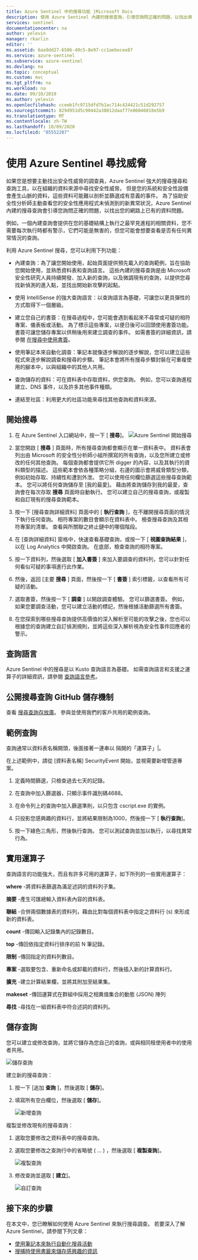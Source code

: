 ```yaml
---
title: Azure Sentinel 中的搜尋功能 |Microsoft Docs
description: 使用 Azure Sentinel 內建的搜尋查詢，引導您詢問正確的問題，以找出資料中的問題。
services: sentinel
documentationcenter: na
author: yelevin
manager: rkarlin
editor: ''
ms.assetid: 6aa9dd27-6506-49c5-8e97-cc1aebecee87
ms.service: azure-sentinel
ms.subservice: azure-sentinel
ms.devlang: na
ms.topic: conceptual
ms.custom: mvc
ms.tgt_pltfrm: na
ms.workload: na
ms.date: 09/10/2019
ms.author: yelevin
ms.openlocfilehash: cceeb1fc9715dfd7b1ac714c424421c51d292757
ms.sourcegitcommit: 829d951d5c90442a38012daaf77e86046018e5b9
ms.translationtype: MT
ms.contentlocale: zh-TW
ms.lasthandoff: 10/09/2020
ms.locfileid: "85552287"
---
```

# <a name="hunt-for-threats-with-azure-sentinel"></a>使用 Azure Sentinel 尋找威脅

如果您是想要主動找出安全性威脅的調查員，Azure Sentinel 強大的搜尋搜尋和查詢工具，以在組織的資料來源中尋找安全性威脅。 但是您的系統和安全性設備會產生山脈的資料，這些資料可能難以剖析並篩選成有意義的事件。 為了協助安全性分析師主動查看您的安全性應用程式未偵測到的新異常狀況，Azure Sentinel 內建的搜尋查詢會引導您詢問正確的問題，以找出您的網路上已有的資料問題。 

例如，一個內建查詢會提供在您的基礎結構上執行之最罕見進程的相關資料，您不需要每次執行時都有警示，它們可能是無害的，但您可能會想要查看是否有任何異常情況的查詢。 



利用 Azure Sentinel 搜尋，您可以利用下列功能：

- 內建查詢：為了讓您開始使用，起始頁面提供預先載入的查詢範例，旨在協助您開始使用，並熟悉資料表和查詢語言。 這些內建的搜尋查詢是由 Microsoft 安全性研究人員持續開發、加入新的查詢，以及微調現有的查詢，以提供您尋找新偵測的進入點，並找出開始新攻擊的起點。 

- 使用 IntelliSense 的強大查詢語言：以查詢語言為基礎，可讓您以更具彈性的方式取得下一個層級。

- 建立您自己的書簽：在搜尋過程中，您可能會遇到看起來不尋常或可疑的相符專案、儀表板或活動。 為了標示這些專案，以便日後可以回頭使用書簽功能。 書簽可讓您儲存專案以供稍後用來建立調查的事件。 如需書簽的詳細資訊，請參閱 [在搜尋中使用書簽](hunting.md)。
- 使用筆記本來自動化調查：筆記本就像逐步解說的逐步解說，您可以建立這些程式來逐步解說調查和搜尋的步驟。  筆記本會將所有搜尋步驟封裝在可重複使用的腳本中，以與組織中的其他人共用。 
- 查詢儲存的資料：可在資料表中存取資料，供您查詢。 例如，您可以查詢進程建立、DNS 事件，以及許多其他事件種類。

- 連結至社區：利用更大的社區功能來尋找其他查詢和資料來源。
 
## <a name="get-started-hunting"></a>開始搜尋

1. 在 Azure Sentinel 入口網站中，按一下 [ **搜尋**]。
  ![Azure Sentinel 開始搜尋](media/tutorial-hunting/hunting-start.png)

2. 當您開啟 [ **搜尋** ] 頁面時，所有搜尋查詢都會顯示在單一資料表中。 資料表會列出由 Microsoft 的安全性分析師小組所撰寫的所有查詢，以及您所建立或修改的任何其他查詢。 每個查詢都會提供它所 digger 的內容，以及其執行的資料類型的描述。 這些範本會依各種策略分組，右邊的圖示會將威脅類型分類，例如初始存取、持續性和遭到外泄。 您可以使用任何欄位篩選這些搜尋查詢範本。 您可以將任何查詢儲存至 [我的最愛]。 藉由將查詢儲存到我的最愛，查詢會在每次存取 **搜尋** 頁面時自動執行。 您可以建立自己的搜尋查詢，或複製和自訂現有的搜尋查詢範本。 
 
2. 按一下 [搜尋查詢詳細資料] 頁面中的 [ **執行查詢** ]，在不離開搜尋頁面的情況下執行任何查詢。  相符專案的數目會顯示在資料表中。 檢查搜尋查詢及其相符專案的清單。 查看與所關聯之終止鏈中的哪個階段。

3. 在 [查詢詳細資料] 窗格中，快速查看基礎查詢，或按一下 [ **視圖查詢結果** ]，以在 Log Analytics 中開啟查詢。 在底部，檢查查詢的相符專案。

4.    按一下資料列，然後選取 [ **加入書簽** ] 來加入要調查的資料列，您可以針對任何看似可疑的事項進行此作業。 

5. 然後，返回 [主要 **搜尋** ] 頁面，然後按一下 [ **書簽** ] 索引標籤，以查看所有可疑的活動。 

6. 選取書簽，然後按一下 [ **調查** ] 以開啟調查體驗。 您可以篩選書簽。 例如，如果您要調查活動，您可以建立活動的標記，然後根據活動篩選所有書簽。

1. 在您探索到哪些搜尋查詢提供高價值的深入解析至可能的攻擊之後，您也可以根據您的查詢建立自訂偵測規則，並將這些深入解析視為安全性事件回應者的警示。

 

## <a name="query-language"></a>查詢語言 

Azure Sentinel 中的搜尋是以 Kusto 查詢語言為基礎。 如需查詢語言和支援之運算子的詳細資訊，請參閱 [查詢語言參考](/azure/azure-monitor/log-query/get-started-queries)。

## <a name="public-hunting-query-github-repository"></a>公開搜尋查詢 GitHub 儲存機制

查看 [搜尋查詢存放庫](https://github.com/Azure/Orion)。 參與並使用我們的客戶共用的範例查詢。

 

## <a name="sample-query"></a>範例查詢

查詢通常以資料表名稱開頭，後面接著一連串以  隔開的「運算子」\|。

在上述範例中，請從 [資料表名稱] SecurityEvent 開始，並視需要新增管道專案。

1. 定義時間篩選，只檢查過去七天的記錄。

2. 在查詢中加入篩選器，只顯示事件識別碼4688。

3. 在命令列上的查詢中加入篩選準則，以只包含 cscript.exe 的實例。

4. 只投影您感興趣的資料行，並將結果限制為1000，然後按一下 [ **執行查詢**]。
5. 按一下綠色三角形，然後執行查詢。 您可以測試查詢並加以執行，以尋找異常行為。

## <a name="useful-operators"></a>實用運算子

查詢語言的功能強大，而且有許多可用的運算子，如下所列的一些實用運算子：

**where** -將資料表篩選為滿足述詞的資料列子集。

**摘要** -產生可匯總輸入資料表內容的資料表。

**聯結** -合併兩個數據表的資料列，藉由比對每個資料表中指定之資料行 (s) 來形成新的資料表。

**count** -傳回輸入記錄集內的記錄數目。

**top** -傳回依指定資料行排序的前 N 筆記錄。

**限制** -傳回指定的資料列數目。

**專案** -選取要包含、重新命名或卸載的資料行，然後插入新的計算資料行。

**擴充** -建立計算結果欄，並將其附加至結果集。

**makeset** -傳回運算式在群組中採用之相異值集合的動態 (JSON) 陣列

**尋找** -尋找在一組資料表中符合述詞的資料列。

## <a name="save-a-query"></a>儲存查詢

您可以建立或修改查詢，並將它儲存為您自己的查詢，或與相同租使用者中的使用者共用。

   ![儲存查詢](./media/tutorial-hunting/save-query.png)

建立新的搜尋查詢：

1. 按一下 [追加 **查詢** ]，然後選取 [ **儲存**]。
2. 填寫所有空白欄位，然後選取 [ **儲存**]。

   ![新增查詢](./media/tutorial-hunting/new-query.png)

複製並修改現有的搜尋查詢：

1. 選取您要修改之資料表中的搜尋查詢。
2. 選取您要修改之查詢行中的省略號 ( ... ) ，然後選取 [ **複製查詢**]。

   ![複製查詢](./media/tutorial-hunting/clone-query.png)
 

3. 修改查詢並選取 [ **建立**]。

   ![自訂查詢](./media/tutorial-hunting/custom-query.png)

## <a name="next-steps"></a>接下來的步驟
在本文中，您已瞭解如何使用 Azure Sentinel 來執行搜尋調查。 若要深入了解 Azure Sentinel，請參閱下列文章：


- [使用筆記本來執行自動化搜尋活動](notebooks.md)
- [搜捕時使用書籤來儲存感興趣的資訊](bookmarks.md)
